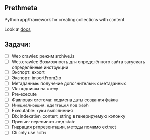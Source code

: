## Prethmeta

Python app/framework for creating collections with content

Look at [docs](docs/ru/README.md)

## Задачи:

- [ ] Web crawler: режим archive.is
- [ ] Web.crawler: Возможность для определённого сайта запускать определённые инструкции
- [ ] Экспорт: export
- [ ] Экспорт: importFromZip
- [ ] Метаданные: получение дополнительных метаданных
- [ ] Vk: подписка на стену
- [ ] Pre-execute
- [ ] Файловая система: подмена даты создания файла
- [ ] Инициализация: адаптация под bash
- [ ] Executable: хуки выполнения
- [ ] Db: indexation_content_string в генерируемую колонку
- [ ] Превью: переписать под state
- [ ] Гидрация репрезентации, методы помимо extract
- [ ] Cli only use акты
